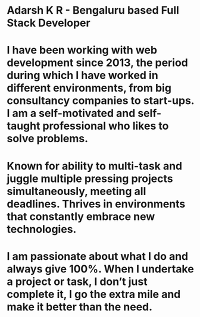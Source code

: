# Adarsh K R -  Bengaluru based Full Stack Developer

# I have been working with web development since 2013, the period during which I have worked in different environments, from big consultancy companies to start-ups. I am a self-motivated and self-taught professional who likes to solve problems.

# Known for ability to multi-task and juggle multiple pressing projects simultaneously, meeting all deadlines. Thrives in environments that constantly embrace new technologies.

# I am passionate about what I do and always give 100%. When I undertake a project or task, I don’t just complete it, I go the extra mile and make it better than the need.